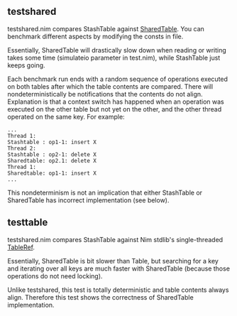 ## testshared

testshared.nim compares StashTable against [SharedTable](https://nim-lang.org/docs/sharedtables.html). You can benchmark different
aspects by modifying the consts in file.

Essentially, SharedTable will drastically slow down when reading or writing
takes some time (simulateio parameter in test.nim), while StashTable just keeps going.

Each benchmark run ends with a random sequence of operations executed on both tables
after which the table contents are compared.
There will nondeterministically be notifications that the contents do not align.
Explanation is that a context switch has happened when an operation was executed on
the other table but not yet on the other, and the other thread operated on the same key.
For example:
```
...
Thread 1:
Stashtable : op1-1: insert X
Thread 2:
Stashtable : op2-1: delete X
Sharedtable: op2.1: delete X
Thread 1:
Sharedtable: op1-1: insert X
...
```
This nondeterminism is not an implication that either StashTable or SharedTable has incorrect implementation (see below).

## testtable

testshared.nim compares StashTable against Nim stdlib's single-threaded [TableRef](https://nim-lang.org/docs/tables.html).

Essentially, SharedTable is bit slower than Table, but searching for a key and iterating over all keys
are much faster with SharedTable (because those operations do not need locking).

Unlike testshared, this test is totally deterministic and table contents always align.
Therefore this test shows the correctness of SharedTable implementation.